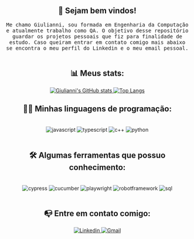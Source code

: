 ### <h2 align="center" dir="auto"> 👋 Sejam bem vindos! </h2>
<p align="center" dir="auto">
  <samp>Me chamo Giulianni, sou formada em Engenharia da Computação e atualmente trabalho como QA. O objetivo desse repositório guardar os projetos pessoais que fiz para finalidade de estudo. Caso queiram entrar em contato comigo mais abaixo se encontra o meu perfil do Linkedin e o meu email pessoal. </samp><br><br>

<div align="center">
  <h2>📊 Meus stats:</h2>
  <a href="https://github.com/giuliannis/github-readme-stats">
    <img src="https://github-readme-stats.vercel.app/api?username=giuliannis&hide=contribs&theme=radical&show_icons=true" alt="Giulianni's GitHub stats">
  </a>
  <a href="https://github.com/giuliannis/github-readme-stats">
    <img src="https://github-readme-stats.vercel.app/api/top-langs/?username=giuliannis&layout=compact&show_icons=true&theme=radical" alt="Top Langs">
  </a>
</div>


#### <h2 align="center" dir="auto">👩‍💻 Minhas linguagens de programação: </h2>

<div align="center"><div style="display: inline_block"><br/>
<img align="center" alt="javascript" src="https://img.shields.io/badge/JavaScript-F7DF1E?style=for-the-badge&logo=javascript&logoColor=black"/>
<img align="center" alt="typescript" src="https://img.shields.io/badge/TypeScript-007ACC?style=for-the-badge&logo=typescript&logoColor=white"/>
<img align="center" alt="c++" src="https://img.shields.io/badge/C%2B%2B-00599C?style=for-the-badge&logo=c%2B%2B&logoColor=white"/>
<img align="center" alt="python" src="https://img.shields.io/badge/Python-3776AB?style=for-the-badge&logo=python&logoColor=white"/>

</div></div><br>


#### <h2 align="center" dir="auto">🛠️ Algumas ferramentas que possuo conhecimento: </h2>

<div align="center"><div style="display: inline_block"><br/>
<img align="center" alt="cypress" src="https://img.shields.io/badge/Cypress-17202C?style=for-the-badge&logo=cypress&logoColor=white"/>
<img align="center" alt="cucumber" src="https://img.shields.io/badge/Cucumber-43B02A?style=for-the-badge&logo=cucumber&logoColor=white"/>
<img align="center" alt="playwright" src="https://img.shields.io/badge/Playwright-45ba4b?style=for-the-badge&logo=Playwright&logoColor=white"/>
<img align="center" alt="robotframework" src="https://img.shields.io/badge/Robot%20Framework-000000?style=for-the-badge&logo=robot-framework&logoColor=white"/>
<img align="center" alt="sql" src="https://img.shields.io/badge/Microsoft_SQL_Server-CC2927?style=for-the-badge&logo=microsoft-sql-server&logoColor=white"/>
</div></div><br>



#### <h2 align="center" dir="auto">📭 Entre em contato comigo: </h2>

<div align="center">
  <a href="https://www.linkedin.com/in/giulianni/">
    <img src="https://img.shields.io/badge/LinkedIn-0077B5?style=for-the-badge&logo=linkedin&logoColor=white" alt="Linkedin">
  </a>
  <a href="mailto:giulianni.oliveira@outlook.com?subject=Ola%20Giulianni,%20Venho%20do%20Github">
    <img src="https://img.shields.io/badge/Gmail-D14836?style=for-the-badge&logo=gmail&logoColor=white" alt="Gmail">
  </a>
</div>

